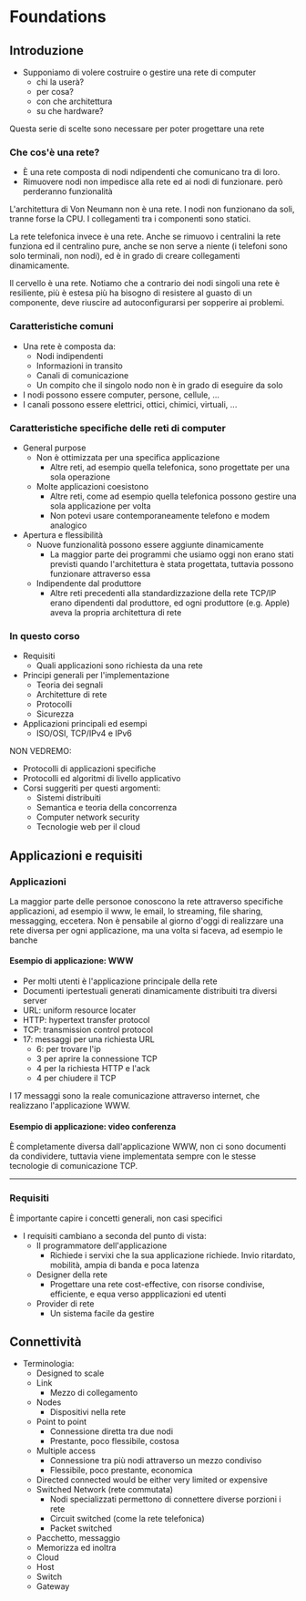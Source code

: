 # Foundations

## Introduzione

* Supponiamo di volere costruire o gestire una rete di computer
  * chi la userà?
  * per cosa?
  * con che architettura
  * su che hardware?

Questa serie di scelte sono necessare per poter progettare una rete

### Che cos'è una rete?

* È una rete composta di nodi ndipendenti che comunicano tra di loro.
* Rimuovere nodi non impedisce alla rete ed ai nodi di funzionare. però perderanno funzionalità

L'architettura di Von Neumann non è una rete. I nodi non funzionano da soli, tranne forse la CPU. I collegamenti tra i componenti sono statici.

La rete telefonica invece è una rete. Anche se rimuovo i centralini la rete funziona ed il centralino pure, anche se non serve a niente (i telefoni sono solo terminali, non nodi), ed è in grado di creare collegamenti dinamicamente.

Il cervello è una rete. Notiamo che a contrario dei nodi singoli una rete è resiliente, più è estesa più ha bisogno di resistere al guasto di un componente, deve riuscire ad autoconfigurarsi per sopperire ai problemi.

### Caratteristiche comuni

* Una rete è composta da:
  * Nodi indipendenti
  * Informazioni in transito
  * Canali di comunicazione
  * Un compito che il singolo nodo non è in grado di eseguire da solo
* I nodi possono essere computer, persone, cellule, ...
* I canali possono essere elettrici, ottici, chimici, virtuali, ...

### Caratteristiche specifiche delle reti di computer

* General purpose
  * Non è ottimizzata per una specifica applicazione
    * Altre reti, ad esempio quella telefonica, sono progettate per una sola operazione
  * Molte applicazioni coesistono 
    * Altre reti, come ad esempio quella telefonica possono gestire una sola applicazione per volta
    * Non potevi usare contemporaneamente telefono e modem analogico
* Apertura e flessibilità
  * Nuove funzionalità possono essere aggiunte dinamicamente
    * La maggior parte dei programmi che usiamo oggi non erano stati previsti quando l'architettura è stata progettata, tuttavia possono funzionare attraverso essa
  * Indipendente dal produttore
    * Altre reti precedenti alla standardizzazione della rete TCP/IP erano dipendenti dal produttore, ed ogni produttore (e.g. Apple) aveva la propria architettura di rete

### In questo corso

* Requisiti
  * Quali applicazioni sono richiesta da una rete
* Principi generali per l'implementazione
  * Teoria dei segnali
  * Architetture di rete
  * Protocolli
  * Sicurezza
* Applicazioni principali ed esempi
  * ISO/OSI, TCP/IPv4 e IPv6

NON VEDREMO:
* Protocolli di applicazioni specifiche
* Protocolli ed algoritmi di livello applicativo
* Corsi suggeriti per questi argomenti:
  * Sistemi distribuiti
  * Semantica e teoria della concorrenza
  * Computer network security
  * Tecnologie web per il cloud

## Applicazioni e requisiti

### Applicazioni

La maggior parte delle personoe conoscono la rete attraverso specifiche applicazioni, ad esempio il www, le email, lo streaming, file sharing, messagging, eccetera. Non è pensabile al giorno d'oggi di realizzare una rete diversa per ogni applicazione, ma una volta si faceva, ad esempio le banche

#### Esempio di applicazione: WWW

* Per molti utenti è l'applicazione principale della rete
* Documenti ipertestuali generati dinamicamente distribuiti tra diversi server
* URL: uniform resource locater
* HTTP: hypertext transfer protocol
* TCP: transmission control protocol
* 17: messaggi per una richiesta URL
  * 6: per trovare l'ip
  * 3 per aprire la connessione TCP
  * 4 per la richiesta HTTP e l'ack
  * 4 per chiudere il TCP

I 17 messaggi sono la reale comunicazione attraverso internet, che realizzano l'applicazione WWW.

#### Esempio di applicazione: video conferenza

È completamente diversa dall'applicazione WWW, non ci sono documenti da condividere, tuttavia viene implementata sempre con le stesse tecnologie di comunicazione TCP.

---

### Requisiti

È importante capire i concetti generali, non casi specifici

* I requisiti cambiano a seconda del punto di vista:
  * Il programmatore dell'applicazione
    * Richiede i servixi che la sua applicazione richiede. Invio ritardato, mobilità, ampia di banda e poca latenza
  * Designer della rete
    * Progettare una rete cost-effective, con risorse condivise, efficiente, e equa verso appplicazioni ed utenti
  * Provider di rete
    * Un sistema facile da gestire

## Connettività

* Terminologia:
  * Designed to scale
  * Link
    * Mezzo di collegamento
  * Nodes
    * Dispositivi nella rete
  * Point to point
    * Connessione diretta tra due nodi
    * Prestante, poco flessibile, costosa
  * Multiple access
    * Connessione tra più nodi attraverso un mezzo condiviso
    * Flessibile, poco prestante, economica
  * Directed connected would be either very limited or expensive
  * Switched Network (rete commutata)
    * Nodi specializzati permettono di connettere diverse porzioni i rete
    * Circuit switched (come la rete telefonica)
    * Packet switched
  * Pacchetto, messaggio
  * Memorizza ed inoltra
  * Cloud
  * Host
  * Switch
  * Gateway